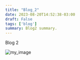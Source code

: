 ```yaml
---
title: "Blog_2"
date: 2023-08-20T14:52:38-03:00
draft: False
tags: ['blog']
summary: Blog2 summary.
---
```


Blog 2

![my_image](/pic.jpg)